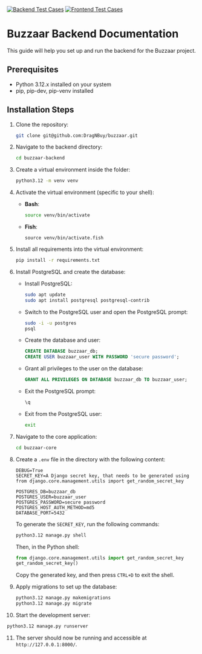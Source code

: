[![Backend Test Cases](https://github.com/DragNBuy/buzzaar/actions/workflows/backend-tests.yml/badge.svg)](https://github.com/DragNBuy/buzzaar/actions/workflows/backend-tests.yml)
[![Frontend Test Cases](https://github.com/DragNBuy/buzzaar/actions/workflows/frontend-tests.yml/badge.svg)](https://github.com/DragNBuy/buzzaar/actions/workflows/frontend-tests.yml)

# Buzzaar Backend Documentation

This guide will help you set up and run the backend for the Buzzaar project.

## Prerequisites
- Python 3.12.x installed on your system
- pip, pip-dev, pip-venv installed

## Installation Steps

1. Clone the repository:

   ```bash
   git clone git@github.com:DragNBuy/buzzaar.git
   ```

2. Navigate to the backend directory:

   ```bash
   cd buzzaar-backend
   ```

3. Create a virtual environment inside the folder:

   ```bash
   python3.12 -m venv venv
   ```

4. Activate the virtual environment (specific to your shell):
   - **Bash**:
     ```bash
     source venv/bin/activate
     ```
   - **Fish**:
     ```fish
     source venv/bin/activate.fish
     ```

5. Install all requirements into the virtual environment:

   ```bash
   pip install -r requirements.txt
   ```

6. Install PostgreSQL and create the database:

   - Install PostgreSQL:
     ```bash
     sudo apt update
     sudo apt install postgresql postgresql-contrib
     ```

   - Switch to the PostgreSQL user and open the PostgreSQL prompt:
     ```bash
     sudo -i -u postgres
     psql
     ```

   - Create the database and user:
     ```sql
     CREATE DATABASE buzzaar_db;
     CREATE USER buzzaar_user WITH PASSWORD 'secure password';
     ```

   - Grant all privileges to the user on the database:
     ```sql
     GRANT ALL PRIVILEGES ON DATABASE buzzaar_db TO buzzaar_user;
     
     ```

   - Exit the PostgreSQL prompt:
     ```sql
     \q
     ```

   - Exit from the PostgreSQL user:
     ```bash
     exit
     ```

7. Navigate to the core application:

   ```bash
   cd buzzaar-core
   ```

8. Create a `.env` file in the directory with the following content:

   ```
   DEBUG=True
   SECRET_KEY=A Django secret key, that needs to be generated using from django.core.management.utils import get_random_secret_key

   POSTGRES_DB=buzzaar_db
   POSTGRES_USER=buzzaar_user
   POSTGRES_PASSWORD=secure password
   POSTGRES_HOST_AUTH_METHOD=md5
   DATABASE_PORT=5432
   ```

   To generate the `SECRET_KEY`, run the following commands:
   
   ```bash
   python3.12 manage.py shell
   ```
   
   Then, in the Python shell:
   
   ```python
   from django.core.management.utils import get_random_secret_key
   get_random_secret_key()
   ```
   
   Copy the generated key, and then press `CTRL+D` to exit the shell.

9. Apply migrations to set up the database:

   ```bash
   python3.12 manage.py makemigrations
   python3.12 manage.py migrate
   ```

10. Start the development server:

   ```bash
   python3.12 manage.py runserver
   ```

11. The server should now be running and accessible at `http://127.0.0.1:8000/`.

